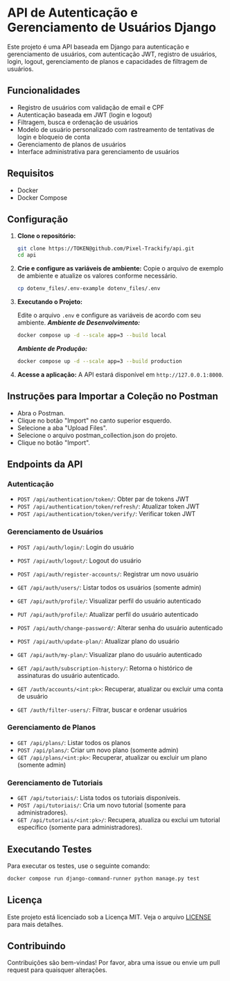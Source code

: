 # API de Autenticação e Gerenciamento de Usuários Django

Este projeto é uma API baseada em Django para autenticação e gerenciamento de usuários, com autenticação JWT, registro de usuários, login, logout, gerenciamento de planos e capacidades de filtragem de usuários.

## Funcionalidades

- Registro de usuários com validação de email e CPF
- Autenticação baseada em JWT (login e logout)
- Filtragem, busca e ordenação de usuários
- Modelo de usuário personalizado com rastreamento de tentativas de login e bloqueio de conta
- Gerenciamento de planos de usuários
- Interface administrativa para gerenciamento de usuários

## Requisitos

- Docker
- Docker Compose

## Configuração

1. **Clone o repositório:**
    ```sh
    git clone https://TOKEN@github.com/Pixel-Trackify/api.git
    cd api
    ```

2. **Crie e configure as variáveis de ambiente:**
    Copie o arquivo de exemplo de ambiente e atualize os valores conforme necessário.
    ```sh
    cp dotenv_files/.env-example dotenv_files/.env
    ```

3. **Executando o Projeto:**

    Edite o arquivo `.env` e configure as variáveis de acordo com seu ambiente.
    ***Ambiente de Desenvolvimento:***
    ```sh
    docker compose up -d --scale app=3 --build local
    ```
    ***Ambiente de Produção:***
    ```sh
    docker compose up -d --scale app=3 --build production
    ```
4. **Acesse a aplicação:**
    A API estará disponível em `http://127.0.0.1:8000`.

## Instruções para Importar a Coleção no Postman

- Abra o Postman.
- Clique no botão "Import" no canto superior esquerdo.
- Selecione a aba "Upload Files".
- Selecione o arquivo postman_collection.json do projeto.
- Clique no botão "Import".

## Endpoints da API

### Autenticação

- `POST /api/authentication/token/`: Obter par de tokens JWT
- `POST /api/authentication/token/refresh/`: Atualizar token JWT
- `POST /api/authentication/token/verify/`: Verificar token JWT

### Gerenciamento de Usuários

- `POST /api/auth/login/`: Login do usuário
- `POST /api/auth/logout/`: Logout do usuário
- `POST /api/auth/register-accounts/`: Registrar um novo usuário
- `GET /api/auth/users/`: Listar todos os usuários (somente admin)
- `GET /api/auth/profile/`: Visualizar perfil do usuário autenticado
- `PUT /api/auth/profile/`: Atualizar perfil do usuário autenticado
- `POST /api/auth/change-password/`: Alterar senha do usuário autenticado
- `POST /api/auth/update-plan/`: Atualizar plano do usuário
- `GET /api/auth/my-plan/`: Visualizar plano do usuário autenticado
- `GET /api/auth/subscription-history/`:  Retorna o histórico de assinaturas do usuário autenticado.

- `GET /auth/accounts/<int:pk>`: Recuperar, atualizar ou excluir uma conta de usuário
- `GET /auth/filter-users/`: Filtrar, buscar e ordenar usuários

### Gerenciamento de Planos

- `GET /api/plans/`: Listar todos os planos
- `POST /api/plans/`: Criar um novo plano (somente admin)
- `GET /api/plans/<int:pk>`: Recuperar, atualizar ou excluir um plano (somente admin)

### Gerenciamento de Tutoriais

- `GET /api/tutoriais/`: Lista todos os tutoriais disponíveis.
- `POST /api/tutoriais/`: Cria um novo tutorial (somente para administradores).
- `GET /api/tutoriais/<int:pk>/`: Recupera, atualiza ou exclui um tutorial específico (somente para administradores).

## Executando Testes

Para executar os testes, use o seguinte comando:
```sh
docker compose run django-command-runner python manage.py test
```

## Licença

Este projeto está licenciado sob a Licença MIT. Veja o arquivo [LICENSE](LICENSE) para mais detalhes.

## Contribuindo

Contribuições são bem-vindas! Por favor, abra uma issue ou envie um pull request para quaisquer alterações.